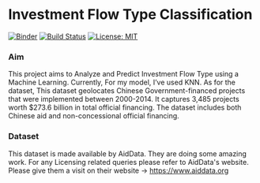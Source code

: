 # Investment Flow Type Classification

[![Binder](https://mybinder.org/badge_logo.svg)](https://mybinder.org/v2/gh/unkletam/Investment_Flow_Type_Classification/master) [![Build Status](https://travis-ci.org/joemccann/dillinger.svg?branch=master)](https://travis-ci.org/joemccann/dillinger) [![License: MIT](https://img.shields.io/badge/License-MIT-yellow.svg)](https://opensource.org/licenses/MIT)
### Aim
This project aims to Analyze and Predict Investment Flow Type using a Machine Learning. Currently, For my model, I’ve used KNN. As for the dataset, This dataset geolocates Chinese Government-financed projects that were implemented between 2000-2014. It captures 3,485 projects worth $273.6 billion in total official financing. The dataset includes both Chinese aid and non-concessional official financing.

### Dataset
This dataset is made available by AidData. They are doing some amazing work.
For any Licensing related queries please refer to AidData's website.
Please give them a visit on their website -> https://www.aiddata.org
